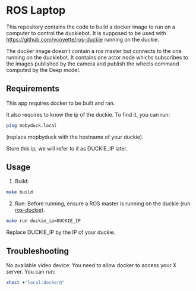 # ROS Laptop

This repository contains the code to build a docker image to run on a computer to control the duckiebot. It is supposed to be used with https://github.com/vcoyette/ros-duckie running on the duckie.

The docker image doesn't contain a ros master but connects to the one running on the duckiebot. It contains one actor node whichs subscribes to the images published by the camera and publish the wheels command computed by the Deep model.

## Requirements
This app requires docker to be built and ran. 

It also requires to know the ip of the duckie.
To find it, you can run:
```bash 
ping mobyduck.local
```
(replace mopbyduck with the hostname of your duckie).

Store this ip, we will refer to it as DUCKIE_IP later.

## Usage

1. Build:
```bash
make build
```

2. Run:
Before running, ensure a ROS master is running on the duckie (run [ros-duckie](https://github.com/vcoyette/ros-duckie)).

```bash
make run duckie_ip=DUCKIE_IP
```
Replace DUCKIE_IP by the IP of your duckie.

## Troubleshooting
No available video device:
You need to allow docker to access your X server. You can run:

```bash
xhost +"local:docker@"
```

